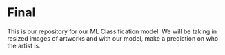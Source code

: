 # Final
This is our repository for our ML Classification model. We will be taking in resized images of artworks and with our model, make a prediction on who the artist is. 
